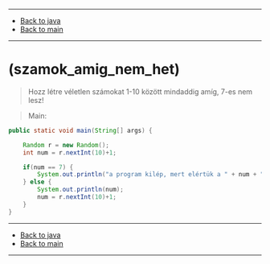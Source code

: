 
---

- [Back to java](../../java.md)
- [Back to main](../../../../README.md)

---

# (szamok_amig_nem_het)

> Hozz létre véletlen számokat 1-10 között mindaddig amíg, 7-es nem lesz!

> Main:

```java
public static void main(String[] args) {

	Random r = new Random();
	int num = r.nextInt(10)+1;

	if(num == 7) {
		System.out.println("a program kilép, mert elértük a " + num + "-es számot");
	} else {
		System.out.println(num);
		num = r.nextInt(10)+1;
	}
}
```

---

- [Back to java](../../java.md)
- [Back to main](../../../../README.md)

---

